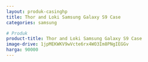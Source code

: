```yaml
---
layout: produk-casinghp
title: Thor and Loki Samsung Galaxy S9 Case
categories: samsung

# Produk
product-title: Thor and Loki Samsung Galaxy S9 Case
image-drive: 1jpMEKWKV9wVcte6rx4WO3Im8PNgIEGGv
harga: 90000
---
```

